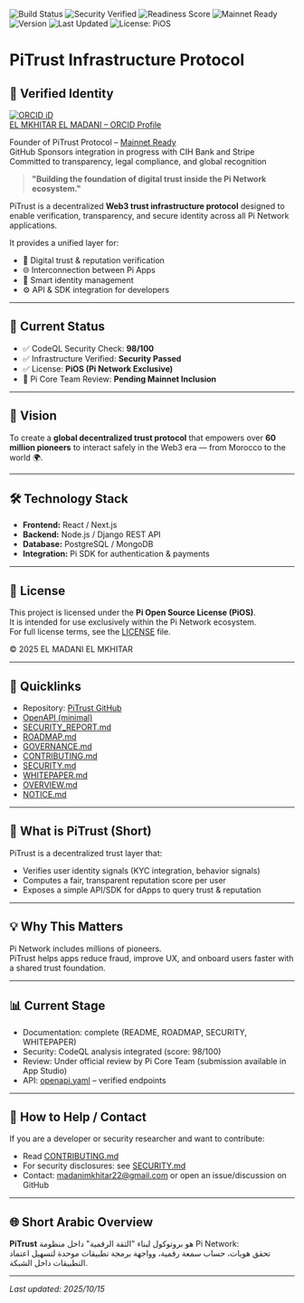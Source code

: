 ![Build Status](https://github.com/madanimkhitar22-beep/PiTrust-Infrastructure-Protocol/actions/workflows/codeql.yml/badge.svg)
![Security Verified](https://img.shields.io/badge/Security-Verified-brightgreen)
![Readiness Score](https://img.shields.io/badge/Score-98%2F100-brightgreen.svg)
![Mainnet Ready](https://img.shields.io/badge/Mainnet%20Ready-Core%20Review%20Pending-blue.svg)
![Version](https://img.shields.io/badge/Version-1.0.0-blue)
![Last Updated](https://img.shields.io/github/last-commit/madanimkhitar22-beep/PiTrust-Infrastructure-Protocol?color=brightgreen)
![License: PiOS](https://img.shields.io/badge/license-PiOS-blue)

# PiTrust Infrastructure Protocol

## 🔗 Verified Identity

[![ORCID iD](https://orcid.org/sites/default/files/images/orcid_16x16.png)](https://orcid.org/0009-0009-6663-902X)  
[EL MKHITAR EL MADANI – ORCID Profile](https://orcid.org/0009-0009-6663-902X)

Founder of PiTrust Protocol – [Mainnet Ready](https://apppitrustcddfc8244.pinet.com)  
GitHub Sponsors integration in progress with CIH Bank and Stripe  
Committed to transparency, legal compliance, and global recognition

> **"Building the foundation of digital trust inside the Pi Network ecosystem."**

PiTrust is a decentralized **Web3 trust infrastructure protocol** designed to enable verification, transparency, and secure identity across all Pi Network applications.

It provides a unified layer for:

- 🔐 Digital trust & reputation verification  
- 🌐 Interconnection between Pi Apps  
- 🧠 Smart identity management  
- ⚙️ API & SDK integration for developers  

---

## 🚀 Current Status

- ✅ CodeQL Security Check: **98/100**  
- ✅ Infrastructure Verified: **Security Passed**  
- ✅ License: **PiOS (Pi Network Exclusive)**  
- 🔵 Pi Core Team Review: **Pending Mainnet Inclusion**

---

## 🧭 Vision

To create a **global decentralized trust protocol** that empowers over **60 million pioneers** to interact safely in the Web3 era — from Morocco to the world 🌍.

---

## 🛠️ Technology Stack

- **Frontend:** React / Next.js  
- **Backend:** Node.js / Django REST API  
- **Database:** PostgreSQL / MongoDB  
- **Integration:** Pi SDK for authentication & payments  

---

## 📜 License

This project is licensed under the **Pi Open Source License (PiOS)**.  
It is intended for use exclusively within the Pi Network ecosystem.  
For full license terms, see the [LICENSE](./LICENSE) file.

© 2025 EL MADANI EL MKHITAR

---

## 📂 Quicklinks

- Repository: [PiTrust GitHub](https://github.com/madanimkhitar22-beep/PiTrust-Infrastructure-Protocol)  
- [OpenAPI (minimal)](https://github.com/madanimkhitar22-beep/PiTrust-Infrastructure-Protocol/blob/main/openapi.yaml)  
- [SECURITY_REPORT.md](https://github.com/madanimkhitar22-beep/PiTrust-Infrastructure-Protocol/blob/main/SECURITY_REPORT.md)  
- [ROADMAP.md](https://github.com/madanimkhitar22-beep/PiTrust-Infrastructure-Protocol/blob/main/ROADMAP.md)  
- [GOVERNANCE.md](https://github.com/madanimkhitar22-beep/PiTrust-Infrastructure-Protocol/blob/main/GOVERNANCE.md)  
- [CONTRIBUTING.md](https://github.com/madanimkhitar22-beep/PiTrust-Infrastructure-Protocol/blob/main/CONTRIBUTING.md)  
- [SECURITY.md](https://github.com/madanimkhitar22-beep/PiTrust-Infrastructure-Protocol/blob/main/SECURITY.md)  
- [WHITEPAPER.md](https://github.com/madanimkhitar22-beep/PiTrust-Infrastructure-Protocol/blob/main/WHITEPAPER.md)  
- [OVERVIEW.md](https://github.com/madanimkhitar22-beep/PiTrust-Infrastructure-Protocol/blob/main/OVERVIEW.md)  
- [NOTICE.md](https://github.com/madanimkhitar22-beep/PiTrust-Infrastructure-Protocol/blob/main/NOTICE.md)

---

## 🧠 What is PiTrust (Short)

PiTrust is a decentralized trust layer that:

- Verifies user identity signals (KYC integration, behavior signals)  
- Computes a fair, transparent reputation score per user  
- Exposes a simple API/SDK for dApps to query trust & reputation

---

## 💡 Why This Matters

Pi Network includes millions of pioneers.  
PiTrust helps apps reduce fraud, improve UX, and onboard users faster with a shared trust foundation.

---

## 📊 Current Stage

- Documentation: complete (README, ROADMAP, SECURITY, WHITEPAPER)  
- Security: CodeQL analysis integrated (score: 98/100)  
- Review: Under official review by Pi Core Team (submission available in App Studio)  
- API: [openapi.yaml](https://github.com/madanimkhitar22-beep/PiTrust-Infrastructure-Protocol/blob/main/openapi.yaml) – verified endpoints

---

## 🤝 How to Help / Contact

If you are a developer or security researcher and want to contribute:

- Read [CONTRIBUTING.md](https://github.com/madanimkhitar22-beep/PiTrust-Infrastructure-Protocol/blob/main/CONTRIBUTING.md)  
- For security disclosures: see [SECURITY.md](https://github.com/madanimkhitar22-beep/PiTrust-Infrastructure-Protocol/blob/main/SECURITY.md)  
- Contact: [madanimkhitar22@gmail.com](mailto:madanimkhitar22@gmail.com) or open an issue/discussion on GitHub

---

## 🌐 Short Arabic Overview

**PiTrust** هو بروتوكول لبناء "الثقة الرقمية" داخل منظومة Pi Network:  
تحقق هويات، حساب سمعة رقمية، وواجهة برمجة تطبيقات موحدة لتسهيل اعتماد التطبيقات داخل الشبكة.

---

_Last updated: 2025/10/15_
